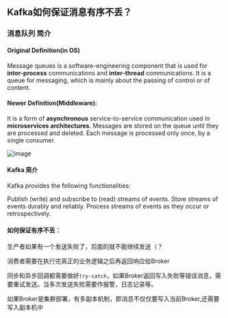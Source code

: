 ## Kafka如何保证消息有序不丢？

### 消息队列 简介
#### Original Definition(in OS)
Message queues is a software-engineering component that is used for **inter-process** communications and **inter-thread** communications. 
It is a queue for messaging, which is mainly about the passing of control or of content. 

#### Newer Definition(Middleware):
It is a form of **asynchronous** service-to-service communication used in **microservices architectures**. 
Messages are stored on the queue until they are processed and deleted. Each message is processed only once, by a single consumer.

![image](https://user-images.githubusercontent.com/90691060/133916493-80fa392d-4901-4ab6-8473-88968323eafd.png)


#### Kafka 简介
Kafka provides the following functionalities:

Publish (write) and subscribe to (read) streams of events.
Store streams of events durably and reliably.
Process streams of events as they occur or retrospectively.


#### 如何保证有序不丢：

生产者如果有一个发送失败了，后面的就不能继续发送（？

消费者需要在执行完真正的业务逻辑之后再返回响应给Broker

同步和异步回调都需要做好`try-catch`，如果Broker返回写入失败等错误消息，需要重试发送。当多次发送失败需要作报警，日志记录等。

如果Broker是集群部署，有多副本机制，即消息不仅仅要写入当前Broker,还需要写入副本机中





